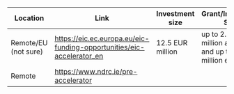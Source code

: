 
| Location             | Link                                                                  | Investment size  | Grant/Investment Split                                         |
| -------------------- | --------------------------------------------------------------------- | ---------------- | -------------------------------------------------------------- |
| Remote/EU (not sure) | https://eic.ec.europa.eu/eic-funding-opportunities/eic-accelerator_en | 12.5 EUR million | up to 2.5 EUR million as grant and up to 10 EUR million equity |
| Remote               | https://www.ndrc.ie/pre-accelerator                                   |                  |                                                                |
